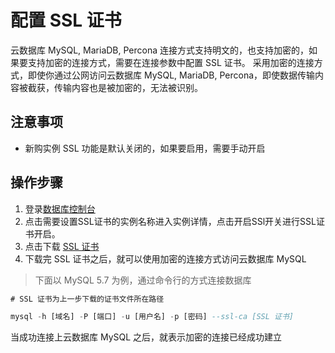 # 配置 SSL 证书 
云数据库 MySQL, MariaDB, Percona 连接方式支持明文的，也支持加密的，如果要支持加密的连接方式，需要在连接参数中配置 SSL 证书。
采用加密的连接方式，即使你通过公网访问云数据库 MySQL, MariaDB, Percona，即使数据传输内容被截获，传输内容也是被加密的，无法被识别。

## 注意事项
* 新购实例 SSL 功能是默认关闭的，如果要启用，需要手动开启

## 操作步骤
1. 登录[数据库控制台](https://rds-console.jdcloud.com/rds)
2. 点击需要设置SSL证书的实例名称进入实例详情，点击开启SSl开关进行SSL证书开启。
3. 点击下载 [SSL 证书](https://jddb-common-public.s3.cn-north-1.jdcloud-oss.com/jdcloud-rds-ca.pem)
4. 下载完 SSL 证书之后，就可以使用加密的连接方式访问云数据库 MySQL

> 下面以 MySQL 5.7 为例，通过命令行的方式连接数据库

```SQL
# SSL 证书为上一步下载的证书文件所在路径

mysql -h [域名] -P [端口] -u [用户名] -p [密码] --ssl-ca [SSL 证书]
```

当成功连接上云数据库 MySQL 之后，就表示加密的连接已经成功建立

